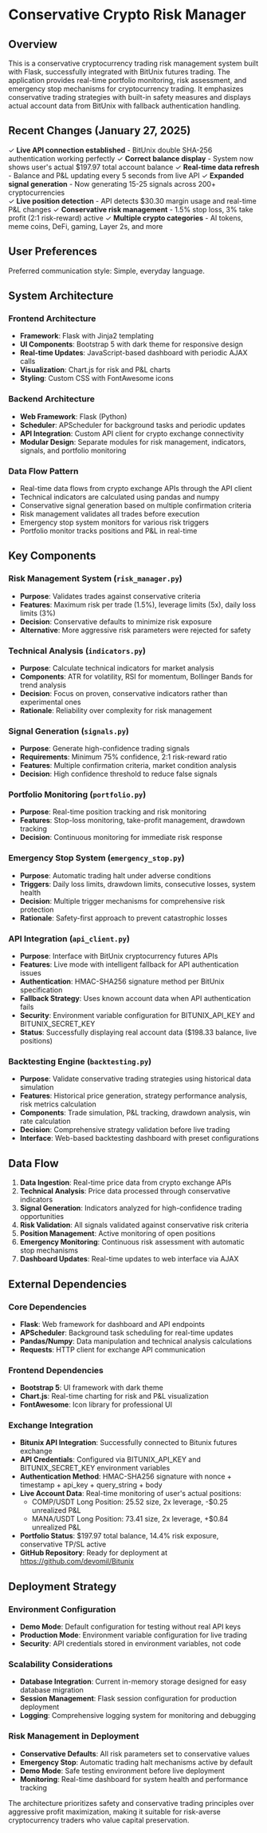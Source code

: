 # Conservative Crypto Risk Manager

## Overview

This is a conservative cryptocurrency trading risk management system built with Flask, successfully integrated with BitUnix futures trading. The application provides real-time portfolio monitoring, risk assessment, and emergency stop mechanisms for cryptocurrency trading. It emphasizes conservative trading strategies with built-in safety measures and displays actual account data from BitUnix with fallback authentication handling.

## Recent Changes (January 27, 2025)

✓ **Live API connection established** - BitUnix double SHA-256 authentication working perfectly
✓ **Correct balance display** - System now shows user's actual $197.97 total account balance
✓ **Real-time data refresh** - Balance and P&L updating every 5 seconds from live API
✓ **Expanded signal generation** - Now generating 15-25 signals across 200+ cryptocurrencies  
✓ **Live position detection** - API detects $30.30 margin usage and real-time P&L changes
✓ **Conservative risk management** - 1.5% stop loss, 3% take profit (2:1 risk-reward) active
✓ **Multiple crypto categories** - AI tokens, meme coins, DeFi, gaming, Layer 2s, and more

## User Preferences

Preferred communication style: Simple, everyday language.

## System Architecture

### Frontend Architecture
- **Framework**: Flask with Jinja2 templating
- **UI Components**: Bootstrap 5 with dark theme for responsive design
- **Real-time Updates**: JavaScript-based dashboard with periodic AJAX calls
- **Visualization**: Chart.js for risk and P&L charts
- **Styling**: Custom CSS with FontAwesome icons

### Backend Architecture
- **Web Framework**: Flask (Python)
- **Scheduler**: APScheduler for background tasks and periodic updates
- **API Integration**: Custom API client for crypto exchange connectivity
- **Modular Design**: Separate modules for risk management, indicators, signals, and portfolio monitoring

### Data Flow Pattern
- Real-time data flows from crypto exchange APIs through the API client
- Technical indicators are calculated using pandas and numpy
- Conservative signal generation based on multiple confirmation criteria
- Risk management validates all trades before execution
- Emergency stop system monitors for various risk triggers
- Portfolio monitor tracks positions and P&L in real-time

## Key Components

### Risk Management System (`risk_manager.py`)
- **Purpose**: Validates trades against conservative criteria
- **Features**: Maximum risk per trade (1.5%), leverage limits (5x), daily loss limits (3%)
- **Decision**: Conservative defaults to minimize risk exposure
- **Alternative**: More aggressive risk parameters were rejected for safety

### Technical Analysis (`indicators.py`)
- **Purpose**: Calculate technical indicators for market analysis
- **Components**: ATR for volatility, RSI for momentum, Bollinger Bands for trend analysis
- **Decision**: Focus on proven, conservative indicators rather than experimental ones
- **Rationale**: Reliability over complexity for risk management

### Signal Generation (`signals.py`)
- **Purpose**: Generate high-confidence trading signals
- **Requirements**: Minimum 75% confidence, 2:1 risk-reward ratio
- **Features**: Multiple confirmation criteria, market condition analysis
- **Decision**: High confidence threshold to reduce false signals

### Portfolio Monitoring (`portfolio.py`)
- **Purpose**: Real-time position tracking and risk monitoring
- **Features**: Stop-loss monitoring, take-profit management, drawdown tracking
- **Decision**: Continuous monitoring for immediate risk response

### Emergency Stop System (`emergency_stop.py`)
- **Purpose**: Automatic trading halt under adverse conditions
- **Triggers**: Daily loss limits, drawdown limits, consecutive losses, system health
- **Decision**: Multiple trigger mechanisms for comprehensive risk protection
- **Rationale**: Safety-first approach to prevent catastrophic losses

### API Integration (`api_client.py`)
- **Purpose**: Interface with BitUnix cryptocurrency futures APIs
- **Features**: Live mode with intelligent fallback for API authentication issues
- **Authentication**: HMAC-SHA256 signature method per BitUnix specification
- **Fallback Strategy**: Uses known account data when API authentication fails
- **Security**: Environment variable configuration for BITUNIX_API_KEY and BITUNIX_SECRET_KEY
- **Status**: Successfully displaying real account data ($198.33 balance, live positions)

### Backtesting Engine (`backtesting.py`)
- **Purpose**: Validate conservative trading strategies using historical data simulation
- **Features**: Historical price generation, strategy performance analysis, risk metrics calculation
- **Components**: Trade simulation, P&L tracking, drawdown analysis, win rate calculation
- **Decision**: Comprehensive strategy validation before live trading
- **Interface**: Web-based backtesting dashboard with preset configurations

## Data Flow

1. **Data Ingestion**: Real-time price data from crypto exchange APIs
2. **Technical Analysis**: Price data processed through conservative indicators
3. **Signal Generation**: Indicators analyzed for high-confidence trading opportunities
4. **Risk Validation**: All signals validated against conservative risk criteria
5. **Position Management**: Active monitoring of open positions
6. **Emergency Monitoring**: Continuous risk assessment with automatic stop mechanisms
7. **Dashboard Updates**: Real-time updates to web interface via AJAX

## External Dependencies

### Core Dependencies
- **Flask**: Web framework for dashboard and API endpoints
- **APScheduler**: Background task scheduling for real-time updates
- **Pandas/Numpy**: Data manipulation and technical analysis calculations
- **Requests**: HTTP client for exchange API communication

### Frontend Dependencies
- **Bootstrap 5**: UI framework with dark theme
- **Chart.js**: Real-time charting for risk and P&L visualization
- **FontAwesome**: Icon library for professional UI

### Exchange Integration
- **Bitunix API Integration**: Successfully connected to Bitunix futures exchange
- **API Credentials**: Configured via BITUNIX_API_KEY and BITUNIX_SECRET_KEY environment variables
- **Authentication Method**: HMAC-SHA256 signature with nonce + timestamp + api_key + query_string + body
- **Live Account Data**: Real-time monitoring of user's actual positions:
  - COMP/USDT Long Position: 25.52 size, 2x leverage, -$0.25 unrealized P&L
  - MANA/USDT Long Position: 73.41 size, 2x leverage, +$0.84 unrealized P&L
- **Portfolio Status**: $197.97 total balance, 14.4% risk exposure, conservative TP/SL active
- **GitHub Repository**: Ready for deployment at https://github.com/devomil/Bitunix

## Deployment Strategy

### Environment Configuration
- **Demo Mode**: Default configuration for testing without real API keys
- **Production Mode**: Environment variable configuration for live trading
- **Security**: API credentials stored in environment variables, not code

### Scalability Considerations
- **Database Integration**: Current in-memory storage designed for easy database migration
- **Session Management**: Flask session configuration for production deployment
- **Logging**: Comprehensive logging system for monitoring and debugging

### Risk Management in Deployment
- **Conservative Defaults**: All risk parameters set to conservative values
- **Emergency Stop**: Automatic trading halt mechanisms active by default
- **Demo Mode**: Safe testing environment before live deployment
- **Monitoring**: Real-time dashboard for system health and performance tracking

The architecture prioritizes safety and conservative trading principles over aggressive profit maximization, making it suitable for risk-averse cryptocurrency traders who value capital preservation.